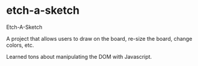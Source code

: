 # etch-a-sketch
Etch-A-Sketch

A project that allows users to draw on the board, re-size the board, change colors, etc. 

Learned tons about manipulating the DOM with Javascript.
